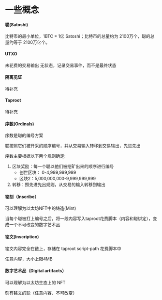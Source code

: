 # 一些概念

#### 聪(Satoshi)

比特币的最小单位，1BTC = 1亿 Satoshi；比特币的总量约为 2100万个，聪的总量约等于 2100万亿个。

#### UTXO

未花费的交易输出 无状态，记录交易事件，而不是最终状态

#### 隔离见证

待补充

#### Taproot

待补充

#### 序数(Ordinals)

序数是聪的编号方案

聪按照它们被开采的顺序编号，并从交易输入转移到交易输出，先进先出

序数主要根据以下两个规则确定:

1. 区块奖励：每一个聪以他们被挖矿出来的顺序进行编号
   * 创世区块： 0-4,999,999,999
   * 区块2：5,000,000,000-9,999,999,999
2. 转移：照先进先出规则，从交易的输入转移到输出

#### 铭刻（Inscribe）

可以理解为以太坊NFT中的铸造(Mint)

当每个聪被打上编号之后，将一段内容写入taproot花费脚本（内容和聪绑定），变成一个不可改变的数字艺术品

#### 铭文(Inscription)

铭文内容完全在链上，存储在 taproot script-path 花费脚本中

任意内容，大小上限4MB

#### 数字艺术品（Digital artifacts）

可以理解为以太坊生态上的 NFT

刻有铭文的聪（任意内容、不可改变）
